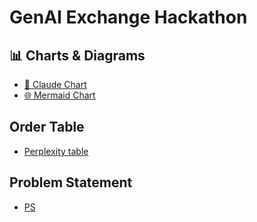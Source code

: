 # GenAI Exchange Hackathon

## 📊 Charts & Diagrams

- [📌 Claude Chart](https://claude.ai/public/artifacts/4204a42a-f751-436f-8d8b-63d0f00bd0f5)
- [🌐 Mermaid Chart](https://www.mermaidchart.com/app/projects/77385f58-ff6e-4bdb-b429-33925e6c15d5/diagrams/2eb4d3c0-dd95-42c2-8ab9-1c1538c9641a/share/invite/eyJhbGciOiJIUzI1NiIsInR5cCI6IkpXVCJ9.eyJkb2N1bWVudElEIjoiMmViNGQzYzAtZGQ5NS00MmMyLThhYjktMWMxNTM4Yzk2NDFhIiwiYWNjZXNzIjoiRWRpdCIsImlhdCI6MTc1NTc1NjU3Mn0._LLz2JmpXxkTWVuPGJXIb_W0B7I3NeT-mDcwyKAW-1M)

## Order Table
- [Perplexity table](https://www.perplexity.ai/search/you-are-a-world-class-hackatho-CxZXzN0aR0.4z37rluvW4w#9)

## Problem Statement
- [PS](https://vision.hack2skill.com/event/genaiexchangehackathon/?utm_source=hack2skill&utm_medium=homepage)
